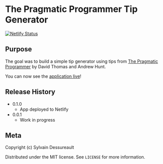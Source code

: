 # The Pragmatic Programmer Tip Generator

<!--badges here-->

[![Netlify Status](https://api.netlify.com/api/v1/badges/6af26ea3-4955-4a29-83f3-cb148c5b1658/deploy-status)](https://app.netlify.com/sites/pragmaticprogrammertips/deploys)

## Purpose

The goal was to build a simple tip generator using tips from [The Pragmatic Programmer](https://www.amazon.ca/Pragmatic-Programmer-Anniversary-Journey-Mastery/dp/B0833FDQN6/ref=sr_1_1?dchild=1&keywords=The+Pragmatic+Programmer%3A+20th+edition&qid=1592235951&s=books&sr=1-1) by David Thomas and Andrew Hunt.

You can now see the [application live](https://pragmaticprogrammertips.netlify.app)!

## Release History

- 0.1.0
  - App deployed to Netlify
- 0.0.1
  - Work in progress

## Meta

Copyright (c) Sylvain Dessureault

Distributed under the MIT license. See `LICENSE` for more information.
